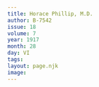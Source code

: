 ```yaml
---
title: Horace Phillip, M.D.
author: B-7542
issue: 18
volume: 7
year: 1917
month: 28
day: VI
tags:
layout: page.njk
image:
---
```



